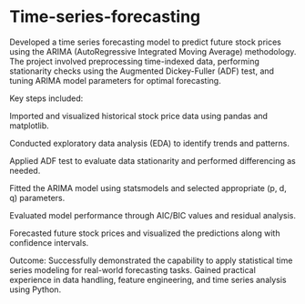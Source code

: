 # Time-series-forecasting

Developed a time series forecasting model to predict future stock prices using the ARIMA (AutoRegressive Integrated Moving Average) methodology. The project involved preprocessing time-indexed data, performing stationarity checks using the Augmented Dickey-Fuller (ADF) test, and tuning ARIMA model parameters for optimal forecasting.

Key steps included:

Imported and visualized historical stock price data using pandas and matplotlib.

Conducted exploratory data analysis (EDA) to identify trends and patterns.

Applied ADF test to evaluate data stationarity and performed differencing as needed.

Fitted the ARIMA model using statsmodels and selected appropriate (p, d, q) parameters.

Evaluated model performance through AIC/BIC values and residual analysis.

Forecasted future stock prices and visualized the predictions along with confidence intervals.

Outcome: Successfully demonstrated the capability to apply statistical time series modeling for real-world forecasting tasks. Gained practical experience in data handling, feature engineering, and time series analysis using Python.
